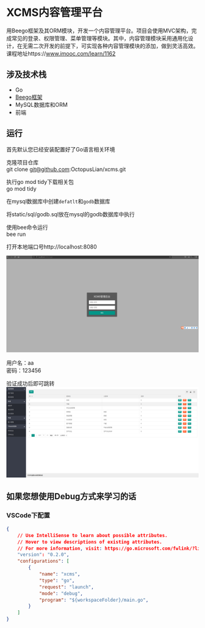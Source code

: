 # XCMS内容管理平台  

用Beego框架及其ORM模块，开发一个内容管理平台。项目会使用MVC架构，完成常见的登录、权限管理、菜单管理等模块。其中，内容管理模块采用通用化设计，在无需二次开发的前提下，可实现各种内容管理模块的添加，做到灵活高效。课程地址https://www.imooc.com/learn/1162  

## 涉及技术栈  

- Go  
- [Beego框架](https://beego.vip/)  
- MySQL数据库和ORM  
- 前端

## 运行  

首先默认您已经安装配置好了Go语言相关环境  

克隆项目仓库  
git clone git@github.com:OctopusLian/xcms.git  

执行go mod tidy下载相关包  
go mod tidy  

在mysql数据库中创建`defatlt`和`godb`数据库  

将static/sql/godb.sql放在mysql的godb数据库中执行  

使用bee命令运行  
bee run

打开本地端口号http://localhost:8080  

![](./res/login.png)  

用户名：aa  
密码：123456  

验证成功后即可跳转  
![](./res/ex1.png)  

## 如果您想使用Debug方式来学习的话  

### VSCode下配置  

```json
{
    // Use IntelliSense to learn about possible attributes.
    // Hover to view descriptions of existing attributes.
    // For more information, visit: https://go.microsoft.com/fwlink/?linkid=830387
    "version": "0.2.0",
    "configurations": [
        {
            "name": "xcms",
            "type": "go",
            "request": "launch",
            "mode": "debug",
            "program": "${workspaceFolder}/main.go",
        }
    ]
}
```